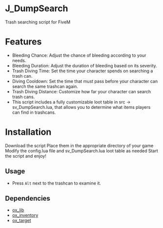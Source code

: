 # J_DumpSearch
Trash searching script for FiveM

# Features
- Bleeding Chance: Adjust the chance of bleeding according to your needs.
- Bleeding Duration: Adjust the duration of bleeding based on its severity.
- Trash Diving Time: Set the time your character spends on searching a trash can.
- Diving Cooldown: Set the time that must pass before your character can search the same trashcan again.
- Trash Diving Distance: Customize how far your character can search trash cans.
- This script includes a fully customizable loot table in src -> sv_DumpSearch.lua, that allows you to determine what items players can find in trashcans.

# Installation
Download the script
Place them in the appropriate directory of your game
Modify the config.lua file and sv_DumpSearch.lua loot table as needed
Start the script and enjoy!

## Usage
- Press `Alt` next to the trashcan to examine it.

## Dependencies
- [ox_lib](https://github.com/overextended/ox_lib)
- [ox_inventory](https://github.com/overextended/ox_inventory)
- [ox_target](https://github.com/overextended/ox_target)
